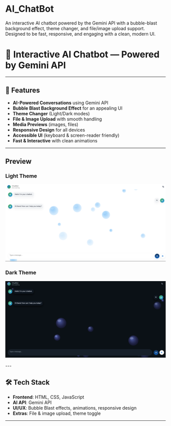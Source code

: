 # AI_ChatBot
An interactive AI chatbot powered by the Gemini API with a bubble-blast background effect, theme changer, and file/image upload support. Designed to be fast, responsive, and engaging with a clean, modern UI.
# 💬 Interactive AI Chatbot — Powered by Gemini API  

---

## 🚀 Features  

-  **AI-Powered Conversations** using Gemini API  
-  **Bubble Blast Background Effect** for an appealing UI  
-  **Theme Changer** (Light/Dark modes)  
-  **File & Image Upload** with smooth handling  
-  **Media Previews** (images, files)  
-  **Responsive Design** for all devices  
-  **Accessible UI** (keyboard & screen-reader friendly)  
-  **Fast & Interactive** with clean animations  

---

## Preview  

### Light Theme  
<p align="center">
  <img src="assets/LightThemeChatBot.png" alt="Chatbot Light Theme" width="700">
</p>  

### Dark Theme  
<p align="center">
  <img src="assets/DarkThemeChatBot.png" alt="Chatbot Dark Theme" width="700">
</p>  
---

## 🛠️ Tech Stack  

- **Frontend**: HTML, CSS, JavaScript  
- **AI API**: Gemini API  
- **UI/UX**: Bubble Blast effects, animations, responsive design  
- **Extras**: File & image upload, theme toggle  

---

